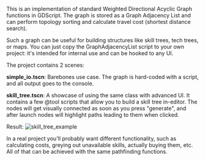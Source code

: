 This is an implementation of standard Weighted Directional Acyclic Graph functions in GDScript. The graph is stored as a Graph Adjacency List and can perform topology sorting and calculate travel cost (shortest distance search).

Such a graph can be useful for building structures like skill trees, tech trees, or maps. You can just copy the GraphAdjacencyList script to your own project: it's intended for internal use and can be hooked to any UI.

The project contains 2 scenes:

**simple_io.tscn**: Barebones use case. The graph is hard-coded with a script, and all output goes to the console.

**skill_tree.tscn**: A showcase of using the same class with advanced UI. It contains a few @tool scripts that allow you to build a skill tree in-editor. The nodes will get visually connected as soon as you press "generate", and after launch nodes will highlight paths leading to them when clicked.

Result:
![skill_tree_example](https://github.com/user-attachments/assets/6c075399-54f5-4848-ab65-5e0d905a9b65)

In a real project you'll probably want different functionality, such as calculating costs, greying out unavailable skills, actually buying them, etc. All of that can be achieved with the same pathfinding functions.
